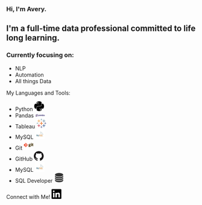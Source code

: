 ### Hi, I'm Avery.

## I'm a full-time data professional committed to life long learning.

### Currently focusing on:

* NLP
* Automation
* All things Data

My Languages and Tools:

* Python <img width=26px src="/images/python.svg" alt="Python"/>
* Pandas <img width=26px src="/images/pandas.svg" alt="Pandas"/>
* Tableau <img width=26px src="/images/tableau-software.svg" alt="Tableau"/>
* MySQL <img width=26px src="/images/mysql.png"  alt="MySQL"/>
* Git <img width=26px src="/images/git.png" alt="Git"/>
* GitHub <img width=26px src="/images/github.png" alt="GitHub"/>
* MySQL <img width=26px src="/images/mysql.png" alt="MySQL"/>
* SQL Developer <img width=26px src="/images/sqldeveloper.png" alt="MySQL"/>

Connect with Me! <img width=26px src="/images/linkedin.svg" href="www.linkedin.com/in/avery-headley" alt="linkedin"/>